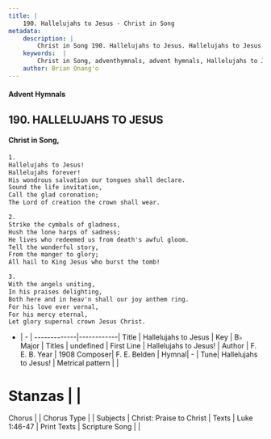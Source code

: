 ```yaml
---
title: |
    190. Hallelujahs to Jesus - Christ in Song
metadata:
    description: |
        Christ in Song 190. Hallelujahs to Jesus. Hallelujahs to Jesus!  Hallelujahs forever! His wondrous salvation our tongues shall declare. Sound the life invitation, Call the glad coronation; The Lord of creation the crown shall wear.
    keywords:  |
        Christ in Song, adventhymnals, advent hymnals, Hallelujahs to Jesus, Hallelujahs to Jesus!  . 
    author: Brian Onang'o
---
```


#### Advent Hymnals
## 190. HALLELUJAHS TO JESUS
####  Christ in Song,

```txt
1.
Hallelujahs to Jesus! 
Hallelujahs forever!
His wondrous salvation our tongues shall declare.
Sound the life invitation,
Call the glad coronation;
The Lord of creation the crown shall wear.

2.
Strike the cymbals of gladness,
Hush the lone harps of sadness;
He lives who redeemed us from death's awful gloom.
Tell the wonderful story,
From the manger to glory;
All hail to King Jesus who burst the tomb!

3.
With the angels uniting,
In his praises delighting,
Both here and in heav'n shall our joy anthem ring.
For his love ever vernal,
For his mercy eternal, 
Let glory supernal crown Jesus Christ.

```

- |   -  |
-------------|------------|
Title | Hallelujahs to Jesus |
Key | B♭ Major |
Titles | undefined |
First Line | Hallelujahs to Jesus!   |
Author | F. E. B.
Year | 1908
Composer| F. E. Belden |
Hymnal|  - |
Tune| Hallelujahs to Jesus! |
Metrical pattern | |
# Stanzas |  |
Chorus |  |
Chorus Type |  |
Subjects | Christ: Praise to Christ |
Texts | Luke 1:46-47 |
Print Texts | 
Scripture Song |  |
    

